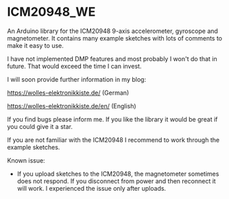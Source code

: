 # ICM20948_WE
An Arduino library for the ICM20948 9-axis accelerometer, gyroscope and magnetometer. It contains many example sketches with lots of comments to make it easy to use.

I have not implemented DMP features and most probably I won't do that in future. That would exceed the time I can invest. 

I will soon provide further information in my blog:

https://wolles-elektronikkiste.de/      (German)

https://wolles-elektronikkiste.de/en/   (English)

If you find bugs please inform me. If you like the library it would be great if you could give it a star.

If you are not familiar with the ICM20948 I recommend to work through the example sketches.

Known issue:
* If you upload sketches to the ICM20948, the magnetometer sometimes does not respond. If you disconnect from power and then reconnect it will work. I experienced the issue only after uploads.
